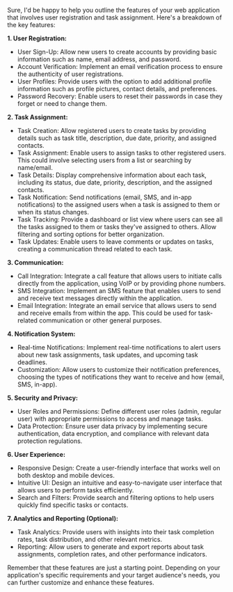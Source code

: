 Sure, I'd be happy to help you outline the features of your web application that involves user registration and task assignment. Here's a breakdown of the key features:

**1. User Registration:**
- User Sign-Up: Allow new users to create accounts by providing basic information such as name, email address, and password.
- Account Verification: Implement an email verification process to ensure the authenticity of user registrations.
- User Profiles: Provide users with the option to add additional profile information such as profile pictures, contact details, and preferences.
- Password Recovery: Enable users to reset their passwords in case they forget or need to change them.

**2. Task Assignment:**
- Task Creation: Allow registered users to create tasks by providing details such as task title, description, due date, priority, and assigned contacts.
- Task Assignment: Enable users to assign tasks to other registered users. This could involve selecting users from a list or searching by name/email.
- Task Details: Display comprehensive information about each task, including its status, due date, priority, description, and the assigned contacts.
- Task Notification: Send notifications (email, SMS, and in-app notifications) to the assigned users when a task is assigned to them or when its status changes.
- Task Tracking: Provide a dashboard or list view where users can see all the tasks assigned to them or tasks they've assigned to others. Allow filtering and sorting options for better organization.
- Task Updates: Enable users to leave comments or updates on tasks, creating a communication thread related to each task.

**3. Communication:**
- Call Integration: Integrate a call feature that allows users to initiate calls directly from the application, using VoIP or by providing phone numbers.
- SMS Integration: Implement an SMS feature that enables users to send and receive text messages directly within the application.
- Email Integration: Integrate an email service that allows users to send and receive emails from within the app. This could be used for task-related communication or other general purposes.

**4. Notification System:**
- Real-time Notifications: Implement real-time notifications to alert users about new task assignments, task updates, and upcoming task deadlines.
- Customization: Allow users to customize their notification preferences, choosing the types of notifications they want to receive and how (email, SMS, in-app).

**5. Security and Privacy:**
- User Roles and Permissions: Define different user roles (admin, regular user) with appropriate permissions to access and manage tasks.
- Data Protection: Ensure user data privacy by implementing secure authentication, data encryption, and compliance with relevant data protection regulations.

**6. User Experience:**
- Responsive Design: Create a user-friendly interface that works well on both desktop and mobile devices.
- Intuitive UI: Design an intuitive and easy-to-navigate user interface that allows users to perform tasks efficiently.
- Search and Filters: Provide search and filtering options to help users quickly find specific tasks or contacts.

**7. Analytics and Reporting (Optional):**
- Task Analytics: Provide users with insights into their task completion rates, task distribution, and other relevant metrics.
- Reporting: Allow users to generate and export reports about task assignments, completion rates, and other performance indicators.

Remember that these features are just a starting point. Depending on your application's specific requirements and your target audience's needs, you can further customize and enhance these features.
